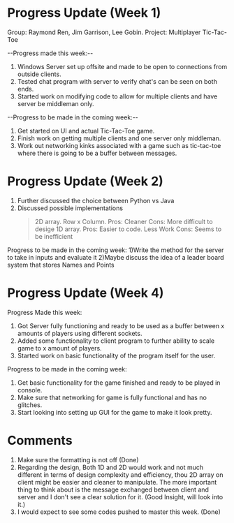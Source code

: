 # Progress Update (Week 1)
Group: Raymond Ren, Jim Garrison, Lee Gobin. 
Project: Multiplayer Tic-Tac-Toe

--Progress made this week:--

1. Windows Server set up offsite and made to be open to connections from outside clients.
2. Tested chat program with server to verify chat's can be seen on both ends.
3. Started work on modifying code to allow for multiple clients and have server be middleman only.

--Progress to be made in the coming week:--

1. Get started on UI and actual Tic-Tac-Toe game.
2. Finish work on getting multiple clients and one server only middleman.
3. Work out networking kinks associated with a game such as tic-tac-toe where there is going to be a buffer between messages.

# Progress Update (Week 2)

1) Further discussed the choice between Python vs Java
2) Discussed possible implementations
    >2D array. Row x Column.
        Pros: Cleaner
        Cons: More difficult to desige
    >1D array. 
        Pros: Easier to code.
              Less Work
        Cons: Seems to be inefficient
        
  Progress to be made in the coming week:
  1)Write the method for the server to take in inputs and evaluate it
  2)Maybe discuss the idea of a leader board system that stores Names and Points

# Progress Update (Week 4)

Progress Made this week:

1. Got Server fully functioning and ready to be used as a buffer between x amounts of players using different sockets.
2. Added some functionality to client program to further ability to scale game to x amount of players.
3. Started work on basic functionality of the program itself for the user.

Progress to be made in the coming week:

1. Get basic functionality for the game finished and ready to be played in console.
2. Make sure that networking for game is fully functional and has no glitches.
3. Start looking into setting up GUI for the game to make it look pretty.
        
# Comments
1. Make sure the formatting is not off (Done)
2. Regarding the design, Both 1D and 2D would work and not much different in terms of design complexity and efficiency, thou 2D array on client might be easier and cleaner to manipulate. The more important thing to think about is the message exchanged between client and server and I don't see a clear solution for it. (Good Insight, will look into it.)
3. I would expect to see some codes pushed to master this week. (Done)
